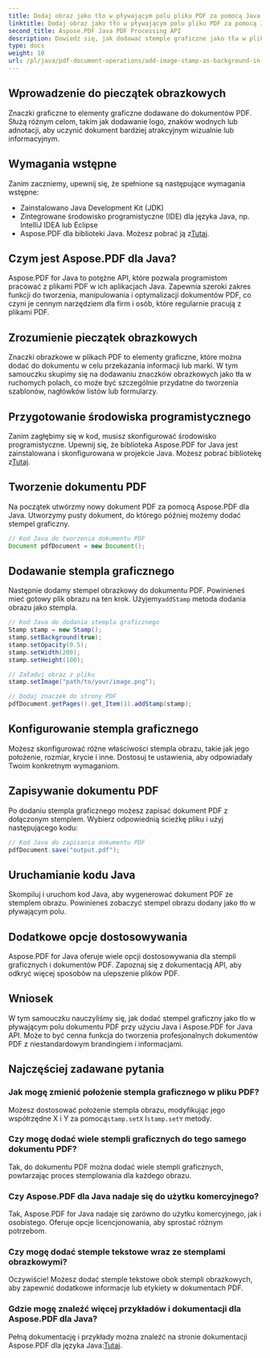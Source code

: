 ```yaml
---
title: Dodaj obraz jako tło w pływającym polu pliku PDF za pomocą Java
linktitle: Dodaj obraz jako tło w pływającym polu pliku PDF za pomocą Java
second_title: Aspose.PDF Java PDF Processing API
description: Dowiedz się, jak dodawać stemple graficzne jako tła w plikach PDF przy użyciu Java i Aspose.PDF dla Java. Przewodnik krok po kroku z przykładami kodu do niestandardowego brandingu i informacji.
type: docs
weight: 10
url: /pl/java/pdf-document-operations/add-image-stamp-as-background-in-floating-box-of-pdf-using-java/
---
```


## Wprowadzenie do pieczątek obrazkowych

Znaczki graficzne to elementy graficzne dodawane do dokumentów PDF. Służą różnym celom, takim jak dodawanie logo, znaków wodnych lub adnotacji, aby uczynić dokument bardziej atrakcyjnym wizualnie lub informacyjnym.

## Wymagania wstępne

Zanim zaczniemy, upewnij się, że spełnione są następujące wymagania wstępne:

- Zainstalowano Java Development Kit (JDK)
- Zintegrowane środowisko programistyczne (IDE) dla języka Java, np. IntelliJ IDEA lub Eclipse
-  Aspose.PDF dla biblioteki Java. Możesz pobrać ją z[Tutaj](https://releases.aspose.com/pdf/java/).

## Czym jest Aspose.PDF dla Java?

Aspose.PDF for Java to potężne API, które pozwala programistom pracować z plikami PDF w ich aplikacjach Java. Zapewnia szeroki zakres funkcji do tworzenia, manipulowania i optymalizacji dokumentów PDF, co czyni je cennym narzędziem dla firm i osób, które regularnie pracują z plikami PDF.

## Zrozumienie pieczątek obrazkowych

Znaczki obrazkowe w plikach PDF to elementy graficzne, które można dodać do dokumentu w celu przekazania informacji lub marki. W tym samouczku skupimy się na dodawaniu znaczków obrazkowych jako tła w ruchomych polach, co może być szczególnie przydatne do tworzenia szablonów, nagłówków listów lub formularzy.

## Przygotowanie środowiska programistycznego

 Zanim zagłębimy się w kod, musisz skonfigurować środowisko programistyczne. Upewnij się, że biblioteka Aspose.PDF for Java jest zainstalowana i skonfigurowana w projekcie Java. Możesz pobrać bibliotekę z[Tutaj](https://releases.aspose.com/pdf/java/).

## Tworzenie dokumentu PDF

Na początek utwórzmy nowy dokument PDF za pomocą Aspose.PDF dla Java. Utworzymy pusty dokument, do którego później możemy dodać stempel graficzny.

```java
// Kod Java do tworzenia dokumentu PDF
Document pdfDocument = new Document();
```

## Dodawanie stempla graficznego

 Następnie dodamy stempel obrazkowy do dokumentu PDF. Powinieneś mieć gotowy plik obrazu na ten krok. Użyjemy`addStamp` metoda dodania obrazu jako stempla.

```java
// Kod Java do dodania stempla graficznego
Stamp stamp = new Stamp();
stamp.setBackground(true);
stamp.setOpacity(0.5);
stamp.setWidth(200);
stamp.setHeight(100);

// Załaduj obraz z pliku
stamp.setImage("path/to/your/image.png");

// Dodaj znaczek do strony PDF
pdfDocument.getPages().get_Item(1).addStamp(stamp);
```

## Konfigurowanie stempla graficznego

Możesz skonfigurować różne właściwości stempla obrazu, takie jak jego położenie, rozmiar, krycie i inne. Dostosuj te ustawienia, aby odpowiadały Twoim konkretnym wymaganiom.

## Zapisywanie dokumentu PDF

Po dodaniu stempla graficznego możesz zapisać dokument PDF z dołączonym stemplem. Wybierz odpowiednią ścieżkę pliku i użyj następującego kodu:

```java
// Kod Java do zapisania dokumentu PDF
pdfDocument.save("output.pdf");
```

## Uruchamianie kodu Java

Skompiluj i uruchom kod Java, aby wygenerować dokument PDF ze stemplem obrazu. Powinieneś zobaczyć stempel obrazu dodany jako tło w pływającym polu.

## Dodatkowe opcje dostosowywania

Aspose.PDF for Java oferuje wiele opcji dostosowywania dla stempli graficznych i dokumentów PDF. Zapoznaj się z dokumentacją API, aby odkryć więcej sposobów na ulepszenie plików PDF.

## Wniosek

W tym samouczku nauczyliśmy się, jak dodać stempel graficzny jako tło w pływającym polu dokumentu PDF przy użyciu Java i Aspose.PDF for Java API. Może to być cenna funkcja do tworzenia profesjonalnych dokumentów PDF z niestandardowym brandingiem i informacjami.

## Najczęściej zadawane pytania

### Jak mogę zmienić położenie stempla graficznego w pliku PDF?

 Możesz dostosować położenie stempla obrazu, modyfikując jego współrzędne X i Y za pomocą`stamp.setX` I`stamp.setY` metody.

### Czy mogę dodać wiele stempli graficznych do tego samego dokumentu PDF?

Tak, do dokumentu PDF można dodać wiele stempli graficznych, powtarzając proces stemplowania dla każdego obrazu.

### Czy Aspose.PDF dla Java nadaje się do użytku komercyjnego?

Tak, Aspose.PDF for Java nadaje się zarówno do użytku komercyjnego, jak i osobistego. Oferuje opcje licencjonowania, aby sprostać różnym potrzebom.

### Czy mogę dodać stemple tekstowe wraz ze stemplami obrazkowymi?

Oczywiście! Możesz dodać stemple tekstowe obok stempli obrazkowych, aby zapewnić dodatkowe informacje lub etykiety w dokumentach PDF.

### Gdzie mogę znaleźć więcej przykładów i dokumentacji dla Aspose.PDF dla Java?

 Pełną dokumentację i przykłady można znaleźć na stronie dokumentacji Aspose.PDF dla języka Java:[Tutaj](https://reference.aspose.com/pdf/java/).